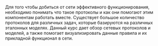 <!-- verified: agorbachev 03.05.2022 -->

<!-- 3.0.1 -->
Для того чтобы добиться от сети эффективного функционирования, необходимо понимать что такое протоколы и как они помогают этим компонентам работать вместе. Существует большое количество протоколов для различных задач, которые базируются на различных эталонных моделях. Данный курс дает обзор сетевых протоколов и моделей, а также помогает визуализировать данные правила и их прикладной функционал в сети. 
